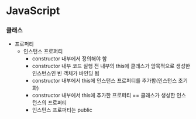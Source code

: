 # JavaScript
### 클래스
* 프로퍼티
  * 인스턴스 프로퍼티
    * constructor 내부에서 정의해야 함
    * constructor 내부 코드 실행 전 내부의 this에 클래스가 암묵적으로 생성한 인스턴스인 빈 객체가 바인딩 됨
    * constructor 내부에서 this에 인스턴스 프로퍼티를 추가함(인스턴스 초기화)
    * constructor 내부에서 this에 추가한 프로퍼티 == 클래스가 생성한 인스턴스의 프로퍼티
    * 인스턴스 프로퍼티는 public